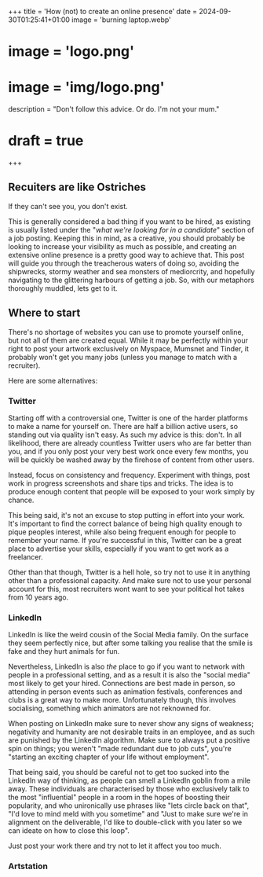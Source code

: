 +++
title = 'How (not) to create an online presence'
date = 2024-09-30T01:25:41+01:00
image = 'burning laptop.webp'
# image = 'logo.png'
# image = 'img/logo.png'
description = "Don't follow this advice. Or do. I'm not your mum."
# draft = true
+++
<!-- 
{{< quote auth="Lady Gaga" source="Lady Gaga (allegedly)" url="https://www.brainyquote.com/quotes/lady_gaga_806781">}}
### _The Internet is a toilet._
{{< /quote >}} -->
<!-- 
{{< quote auth="The Dalai Lama" source="The Dalai Lama" url="https://www.dalailama.com/messages/transcripts-and-interviews/the-purpose-of-life-is-to-be-happy">}}
The purpose of our lives is to be happy.
{{< /quote >}}

Unfortunately, as a creative, you also have to create an online presence.
So buckle up, because you're about the learn how. -->


## Recuiters are like Ostriches

If they can't see you, you don't exist.

This is generally considered a bad thing if you want to be hired, as existing is usually listed under the "*what we're looking for in a candidate*" section of a job posting.
Keeping this in mind, as a creative, you should probably be looking to increase your visibility as much as possible, and creating an extensive online presence is a pretty good way to achieve that.
This post will guide you through the treacherous waters of doing so, avoiding the shipwrecks, stormy weather and sea monsters of mediorcrity, and hopefully navigating to the glittering harbours of getting a job. So, with our metaphors thoroughly muddled, lets get to it.

## Where to start

There's no shortage of websites you can use to promote yourself online, but not all of them are created equal.
While it may be perfectly within your right to post your artwork exclusively on Myspace, Mumsnet and Tinder, it probably won't get you many jobs (unless you manage to match with a recruiter).

Here are some alternatives:

### Twitter

Starting off with a controversial one, Twitter is one of the harder platforms to make a name for yourself on. There are half a billion active users, so standing out via quality isn't easy. As such my advice is this: don't. In all likelihood, there are already countless Twitter users who are far better than you, and if you only post your very best work once every few months, you will be quickly be washed away by the firehose of content from other users.

Instead, focus on consistency and frequency.
Experiment with things, post work in progress screenshots and share tips and tricks.
The idea is to produce enough content that people will be exposed to your work simply by chance.

This being said, it's not an excuse to stop putting in effort into your work.
It's important to find the correct balance of being high quality enough to pique peoples interest, while also being frequent enough for people to remember your name.
If you're successful in this, Twitter can be a great place to advertise your skills, especially if you want to get work as a freelancer.

Other than that though, Twitter is a hell hole, so try not to use it in anything other than a professional capacity.
And make sure not to use your personal account for this, most recruiters wont want to see your political hot takes from 10 years ago.

### LinkedIn

LinkedIn is like the weird cousin of the Social Media family. On the surface they seem perfectly nice, but after some talking you realise that the smile is fake and they hurt animals for fun.

Nevertheless, LinkedIn is also *the* place to go if you want to network with people in a professional setting, and as a result it is also the "social media" most likely to get your hired. Connections are best made in person, so attending in person events such as animation festivals, conferences and clubs is a great way to make more. Unfortunately though, this involves socialising, something which animators are not reknowned for.

When posting on LinkedIn make sure to never show any signs of weakness; negativity and humanity are not desirable traits in an employee, and as such are punished by the LinkedIn algorithm. Make sure to always put a positive spin on things; you weren't "made redundant due to job cuts", you're "starting an exciting chapter of your life without employment".

That being said, you should be careful not to get too sucked into the LinkedIn way of thinking, as people can smell a LinkedIn goblin from a mile away. These individuals are characterised by those who exclusively talk to the most "influential" people in a room in the hopes of boosting their popularity, and who unironically use phrases like "lets circle back on that", "I'd love to mind meld with you sometime" and "Just to make sure we're in alignment on the deliverable, I'd like to double-click with you later so we can ideate on how to close this loop".

Just post your work there and try not to let it affect you too much.

### Artstation



<!-- ### Instagram

Like Twitter, but harder to get recognition as an artist. Instagram is more targeted at connecting people you know in real life, rather than rando's whos art -->

<!-- 
## Pitfalls
### You don't have to be The Best

<!-- ### How to stand out? Don't. -->
<!-- ### You don't have to be The Best -->

<!-- Instead, focus on casting your net wide. -->
<!-- Good enough is all you need.
Past a certain point, skills alone won't get you hired.

To clarify, consider this: There are 8 billion people on this planet. That is an unfathomable number.
If you met one new person every hour, 24 hours a day, from when you were born to the day you die, you would have made it through just over half a percent of all the people alive today.
As such, it is a statistical fact that there is someone out there who is more creative than you, someone who can work faster than you, someone who can draw more beautifully, model more precisely and animate more elegantly than you. Depressing, right?


However, this is not necessarily a bad thing. Think about how many people -->
<!-- Be good. This is probably the most important step. You can be the most likable person in the world, but if your work isn't good, tough luck bucko, you're not getting hired.

Once that's done though, you've completed the hard bit, and all you need to worry about is getting as many people as possible to know that you exist. Consider it this way: there are 8 billion people on this planet. -->
<!-- This is not ideal if you want to be hired, as existing is generally one of the prerequisites.
Lucky for you, however, we invented the internet, which in this metaphor is like a shop where you can buy large signs saying "*Ostrich Food Here!*" in a large typeface.
However, this shop also sells unrelated signs and there are also millions of other people who want the ostrich to notice them, so if you want to attract attention, you need a sign that will stand out from the crowd.
Something like " "*Hot Ostriches Near You*" -->

